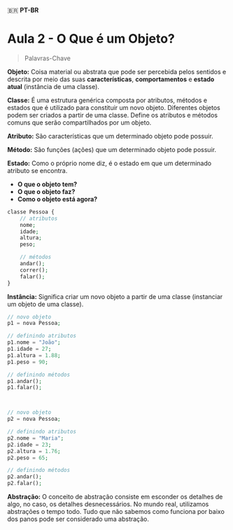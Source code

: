 🇧🇷 **PT-BR**

# Aula 2 - O Que é um Objeto?

> Palavras-Chave

**Objeto:** Coisa material ou abstrata que pode ser percebida pelos sentidos e descrita por meio das suas **características**, **comportamentos** e **estado atual** (instância de uma classe).

**Classe:** É uma estrutura genérica composta por atributos, métodos e estados que é utilizado para constituir um novo objeto. Diferentes objetos podem ser criados a partir de uma classe. Define os atributos e métodos comuns que serão compartilhados por um objeto.

**Atributo:** São características que um determinado objeto pode possuir.

**Método:** São funções (ações) que um determinado objeto pode possuir.

**Estado:** Como o próprio nome diz, é o estado em que um determinado atributo se encontra.

- **O que o objeto tem?**
- **O que o objeto faz?**
- **Como o objeto está agora?**

```php
classe Pessoa {
    // atributos
    nome;
    idade;
    altura;
    peso;

    // métodos
    andar();
    correr();
    falar();
}
```

**Instância:** Significa criar um novo objeto a partir de uma classe (instanciar um objeto de uma classe).

```php
// novo objeto
p1 = nova Pessoa;

// definindo atributos
p1.nome = "João";
p1.idade = 27;
p1.altura = 1.88;
p1.peso = 90;

// definindo métodos
p1.andar();
p1.falar();



// novo objeto
p2 = nova Pessoa;

// definindo atributos
p2.nome = "Maria";
p2.idade = 23;
p2.altura = 1.76;
p2.peso = 65;

// definindo métodos
p2.andar();
p2.falar();
```
**Abstração:** O conceito de abstração consiste em esconder os detalhes de algo, no caso, os detalhes desnecessários. No mundo real, utilizamos abstrações o tempo todo. Tudo que não sabemos como funciona por baixo dos panos pode ser considerado uma abstração.
